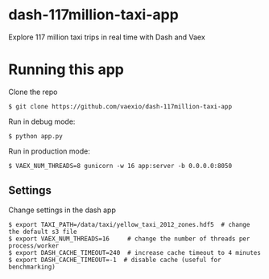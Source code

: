 # dash-117million-taxi-app
Explore 117 million taxi trips in real time with Dash and Vaex


# Running this app

Clone the repo
```
$ git clone https://github.com/vaexio/dash-117million-taxi-app
```

Run in debug mode:
```
$ python app.py
```

Run in production mode:
```
$ VAEX_NUM_THREADS=8 gunicorn -w 16 app:server -b 0.0.0.0:8050
```

## Settings
Change settings in the dash app
```
$ export TAXI_PATH=/data/taxi/yellow_taxi_2012_zones.hdf5  # change the default s3 file
$ export VAEX_NUM_THREADS=16     # change the number of threads per process/worker
$ export DASH_CACHE_TIMEOUT=240  # increase cache timeout to 4 minutes
$ export DASH_CACHE_TIMEOUT=-1  # disable cache (useful for benchmarking)
```

